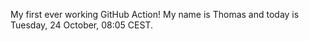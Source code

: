My first ever working GitHub Action!
My name is Thomas and today is Tuesday, 24 October, 08:05 CEST. 
